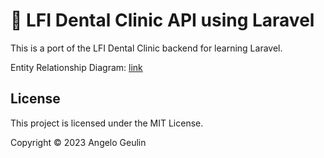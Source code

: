 # 🦷 LFI Dental Clinic API using Laravel

This is a port of the LFI Dental Clinic backend for learning Laravel.

Entity Relationship Diagram: [link](https://drawsql.app/teams/n-a-204/diagrams/lfi-dental-clinic)

## License

This project is licensed under the MIT License.

Copyright © 2023 Angelo Geulin
